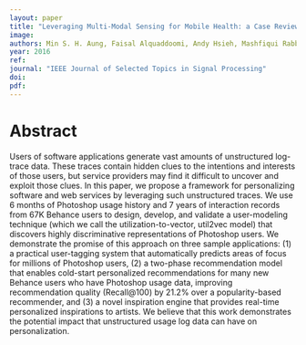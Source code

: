 ```yaml
---
layout: paper
title: "Leveraging Multi-Modal Sensing for Mobile Health: a Case Review in Chronic Pain"
image:
authors: Min S. H. Aung, Faisal Alquaddoomi, Andy Hsieh, Mashfiqui Rabbi, Longqi Yang, J.P. Pollak, Tanzeem Choudhury, Deborah Estrin
year: 2016
ref:
journal: "IEEE Journal of Selected Topics in Signal Processing"
doi:
pdf:
---
```


# Abstract

Users of software applications generate vast amounts of unstructured log-trace data. These traces contain hidden clues to the intentions and interests of those users, but service providers may find it difficult to uncover and exploit those clues. In this paper, we propose a framework for personalizing software and web services by leveraging such unstructured traces. We use 6 months of Photoshop usage history and 7 years of interaction records from 67K Behance users to design, develop, and validate a user-modeling technique (which we call the utilization-to-vector, util2vec model) that discovers highly discriminative representations of Photoshop users. We demonstrate the promise of this approach on three sample applications: (1) a practical user-tagging system that automatically predicts areas of focus for millions of Photoshop users, (2) a two-phase recommendation model that enables cold-start personalized recommendations for many new Behance users who have Photoshop usage data, improving recommendation quality (Recall@100) by 21.2\% over a popularity-based recommender, and (3) a novel inspiration engine that provides real-time personalized inspirations to artists. We believe that this work demonstrates the potential impact that unstructured usage log data can have on personalization.
